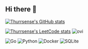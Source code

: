 ## Hi there 👋
[![Thurrsense's GitHub stats](https://github-readme-stats.vercel.app/api?username=thurrsense)](https://github.com/anuraghazra/github-readme-stats)


[![Thurrsense's LeetCode stats](https://leetcode-stats-six.vercel.app/?username=thurrsense)](https://github.com/KnlnKS/leetcode-stats)
<img src="https://github-readme-stats.vercel.app/api/top-langs?username=thurrsense&show_icons=true&locale=en&layout=compact&theme=chartreuse-dark" alt="ovi" />

![Go](https://img.shields.io/badge/go-%2300ADD8.svg?style=for-the-badge&logo=go&logoColor=white)
![Python](https://img.shields.io/badge/python-3670A0?style=for-the-badge&logo=python&logoColor=ffdd54)
![Docker](https://img.shields.io/badge/docker-%230db7ed.svg?style=for-the-badge&logo=docker&logoColor=white)
![SQLite](https://img.shields.io/badge/sqlite-%2307405e.svg?style=for-the-badge&logo=sqlite&logoColor=white)
<!--
**thurrsense/thurrsense** is a ✨ _special_ ✨ repository because its `README.md` (this file) appears on your GitHub profile.

Here are some ideas to get you started:

- 🔭 I’m currently working on ...
- 🌱 I’m currently learning ...
- 👯 I’m looking to collaborate on ...
- 🤔 I’m looking for help with ...
- 💬 Ask me about ...
- 📫 How to reach me: ...
- 😄 Pronouns: ...
- ⚡ Fun fact: ...
-->

